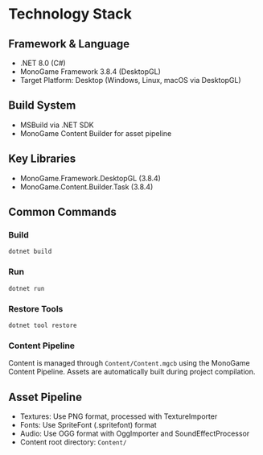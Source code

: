 # Technology Stack

## Framework & Language
- .NET 8.0 (C#)
- MonoGame Framework 3.8.4 (DesktopGL)
- Target Platform: Desktop (Windows, Linux, macOS via DesktopGL)

## Build System
- MSBuild via .NET SDK
- MonoGame Content Builder for asset pipeline

## Key Libraries
- MonoGame.Framework.DesktopGL (3.8.4)
- MonoGame.Content.Builder.Task (3.8.4)

## Common Commands

### Build
```
dotnet build
```

### Run
```
dotnet run
```

### Restore Tools
```
dotnet tool restore
```

### Content Pipeline
Content is managed through `Content/Content.mgcb` using the MonoGame Content Pipeline. Assets are automatically built during project compilation.

## Asset Pipeline
- Textures: Use PNG format, processed with TextureImporter
- Fonts: Use SpriteFont (.spritefont) format
- Audio: Use OGG format with OggImporter and SoundEffectProcessor
- Content root directory: `Content/`
